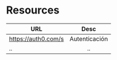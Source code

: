 # Resources



| URL        | Desc           | 
| ------------- |:-------------:| 
| https://auth0.com/s      | Autenticación | 
| ..     | ..      |

